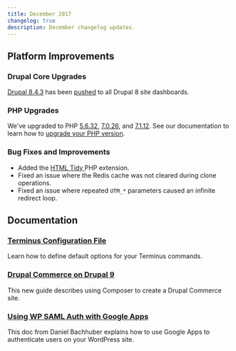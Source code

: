```yaml
---
title: December 2017
changelog: true
description: December changelog updates.
---
```

## Platform Improvements

### Drupal Core Upgrades
[Drupal 8.4.3](https://www.drupal.org/project/drupal/releases/8.4.3) has been [pushed](https://github.com/pantheon-systems/drops-8/pull/199) to all Drupal 8 site dashboards.

### PHP Upgrades
We've upgraded to PHP [5.6.32](http://www.php.net/ChangeLog-5.php#5.6.32), [7.0.26](http://www.php.net/ChangeLog-7.php#7.0.26), and [7.1.12](http://www.php.net/ChangeLog-7.php#7.1.12). See our documentation to learn how to [upgrade your PHP version](/php-versions).

### Bug Fixes and Improvements
 - Added the [HTML Tidy ](http://www.html-tidy.org/) PHP extension.
 - Fixed an issue where the Redis cache was not cleared during clone operations.
 - Fixed an issue where repeated `UTM_*` parameters caused an infinite redirect loop.

## Documentation

### [Terminus Configuration File](/terminus/configuration)
Learn how to define default options for your Terminus commands.

### [Drupal Commerce on Drupal 9](/guides/drupal-9-commerce)
This new guide describes using Composer to create a Drupal Commerce site.

### [Using WP SAML Auth with Google Apps](/guides/wordpress-google-sso)
This doc from Daniel Bachhuber explains how to use Google Apps to authenticate users on your WordPress site.
